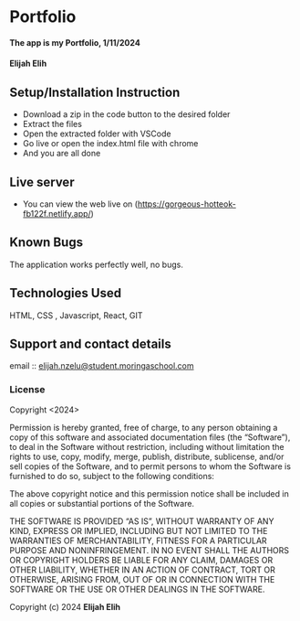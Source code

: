 # Portfolio
#### The app is my Portfolio, 1/11/2024
#### **Elijah Elih**

## Setup/Installation Instruction
* Download a zip in the code button to the desired folder
* Extract the files
* Open the extracted folder with VSCode
* Go live or open the index.html file with chrome
* And you are all done

## Live server
* You can view the web live on (https://gorgeous-hotteok-fb122f.netlify.app/)

## Known Bugs
The application works perfectly well, no bugs.

## Technologies Used
HTML, CSS , Javascript, React, GIT

## Support and contact details
email :: elijah.nzelu@student.moringaschool.com

### License
Copyright <2024> <Elijah Elih>

Permission is hereby granted, free of charge, to any person obtaining a copy of this software and associated documentation files (the “Software”), to deal in the Software without restriction, including without limitation the rights to use, copy, modify, merge, publish, distribute, sublicense, and/or sell copies of the Software, and to permit persons to whom the Software is furnished to do so, subject to the following conditions:

The above copyright notice and this permission notice shall be included in all copies or substantial portions of the Software.

THE SOFTWARE IS PROVIDED “AS IS”, WITHOUT WARRANTY OF ANY KIND, EXPRESS OR IMPLIED, INCLUDING BUT NOT LIMITED TO THE WARRANTIES OF MERCHANTABILITY, FITNESS FOR A PARTICULAR PURPOSE AND NONINFRINGEMENT. IN NO EVENT SHALL THE AUTHORS OR COPYRIGHT HOLDERS BE LIABLE FOR ANY CLAIM, DAMAGES OR OTHER LIABILITY, WHETHER IN AN ACTION OF CONTRACT, TORT OR OTHERWISE, ARISING FROM, OUT OF OR IN CONNECTION WITH THE SOFTWARE OR THE USE OR OTHER DEALINGS IN THE SOFTWARE.

Copyright (c) 2024 **Elijah Elih**